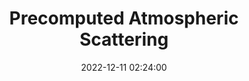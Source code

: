 ---
title: Precomputed Atmospheric Scattering
date: 2022-12-11 02:24:00
categories: "Realtime Rendering"
tags: "atmosphere scattering"
mathjax: true
---